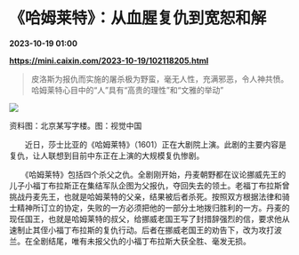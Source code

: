 # 《哈姆莱特》：从血腥复仇到宽恕和解

**2023-10-19 01:00**

**https://mini.caixin.com/2023-10-19/102118205.html**

> 皮洛斯为报仇而实施的屠杀极为野蛮，毫无人性，充满邪恶，令人神共愤。哈姆莱特心目中的“人”具有“高贵的理性”和“文雅的举动”

  

![](https://img.caixin.com/2023-10-19/169767544123718_840_560.jpg)

资料图：北京某写字楼。图：视觉中国

  

　　近日，莎士比亚的《哈姆莱特》（1601）正在大剧院上演。此剧的主要内容是复仇，让人联想到目前中东正在上演的大规模复仇惨剧。

　　《哈姆莱特》包括四个杀父之仇。全剧刚开始，丹麦朝野都在议论挪威先王的儿子小福丁布拉斯正在集结军队企图为父报仇，夺回失去的领土。老福丁布拉斯曾挑战丹麦先王，也就是哈姆莱特的父亲，结果被后者杀死。按照双方根据法律和骑士精神所订立的协定，失败的一方必须把他的一部分土地拨归胜利的一方。丹麦的现任国王，也就是哈姆莱特的叔父，给挪威老国王写了封措辞强烈的信，要求他从速制止其侄小福丁布拉斯的复仇行动。后者在挪威老国王的劝告下，改为攻打波兰。在全剧结尾，唯有未报父仇的小福丁布拉斯大获全胜、毫发无损。